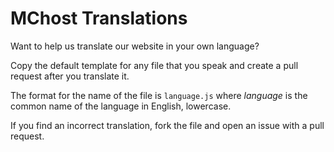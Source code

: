 # MChost Translations
Want to help us translate our website in your own language?

Copy the default template for any file that you speak and create a pull request after you translate it.

The format for the name of the file is `language.js` where *language* is the common name of the language in English, lowercase.

If you find an incorrect translation, fork the file and open an issue with a pull request.
